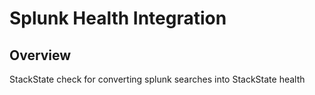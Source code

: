 # Splunk Health Integration

## Overview

StackState check for converting splunk searches into StackState health
